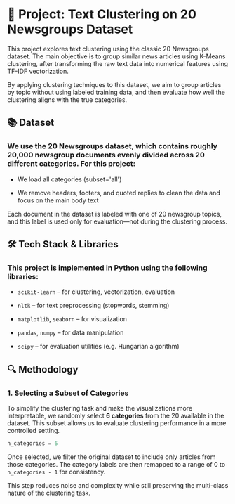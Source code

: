# 📌 Project: Text Clustering on 20 Newsgroups Dataset

This project explores text clustering using the classic 20 Newsgroups dataset.
The main objective is to group similar news articles using K-Means clustering,
after transforming the raw text data into numerical features using TF-IDF vectorization.

By applying clustering techniques to this dataset, we aim to group articles by topic without using labeled training data,
and then evaluate how well the clustering aligns with the true categories.

## 📚 Dataset
### We use the 20 Newsgroups dataset, which contains roughly 20,000 newsgroup documents evenly divided across 20 different categories. For this project:

- We load all categories (subset='all')

- We remove headers, footers, and quoted replies to clean the data and focus on the main body text

Each document in the dataset is labeled with one of 20 newsgroup topics, and this label is used only for evaluation—not during the clustering process.

## 🛠️ Tech Stack & Libraries
### This project is implemented in Python using the following libraries:

- `scikit-learn` – for clustering, vectorization, evaluation

- `nltk` – for text preprocessing (stopwords, stemming)

- `matplotlib`, `seaborn` – for visualization

- `pandas`, `numpy` – for data manipulation

- `scipy` – for evaluation utilities (e.g. Hungarian algorithm)

## 🔍 Methodology

### 1. Selecting a Subset of Categories

To simplify the clustering task and make the visualizations more interpretable, we randomly select **6 categories** from the 20 available in the dataset. This subset allows us to evaluate clustering performance in a more controlled setting.

```python
n_categories = 6
```

Once selected, we filter the original dataset to include only articles from those categories. The category labels are then remapped to a range of 0 to `n_categories - 1` for consistency.

This step reduces noise and complexity while still preserving the multi-class nature of the clustering task.
